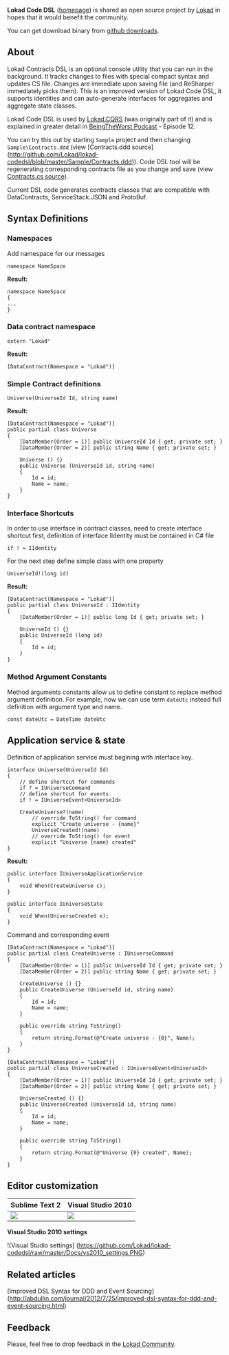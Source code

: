 ﻿
**Lokad Code DSL** ([homepage](http://lokad.github.com/lokad-codedsl/)) is shared as open source project by [Lokad](http://www.lokad.com) in hopes that it would benefit the community. 

You can get download binary from [github downloads](https://github.com/Lokad/lokad-codedsl/downloads).

About
-----


Lokad Contracts DSL is an optional console utility that you can run in the background. It tracks changes to files with special compact syntax and updates CS file. Changes are immediate upon saving file (and ReSharper immediately picks them). This is an improved version of Lokad Code DSL, it supports identities and can auto-generate interfaces for aggregates and aggregate state classes.

Lokad Code DSL is used by [Lokad.CQRS](http://lokad.github.com/lokad-cqrs/) (was originally part of it) and is explained in greater detail in [BeingTheWorst Podcast](http://beingtheworst.com/) - Episode 12.

You can try this out by starting `Sample` project and then changing `Sample\Contracts.ddd` (view [Contracts.ddd source] (http://github.com/Lokad/lokad-codedsl/blob/master/Sample/Contracts.ddd)). Code DSL tool will be regenerating corresponding contracts file as you change and save (view [Contracts.cs source](http://github.com/Lokad/lokad-codedsl/blob/master/Sample/Contracts.cs)).

Current DSL code generates contracts classes that are compatible with DataContracts, ServiceStack.JSON and ProtoBuf.

Syntax Definitions
-----------------
### Namespaces

Add namespace for our messages  

    namespace NameSpace

**Result:**

    namespace NameSpace  
    {  
    ...  
    }

### Data contract namespace

    extern "Lokad"

**Result:**

    [DataContract(Namespace = "Lokad")]

### Simple Contract definitions

    Universe(UniverseId Id, string name)

**Result:**

    [DataContract(Namespace = "Lokad")]
    public partial class Universe
    {
        [DataMember(Order = 1)] public UniverseId Id { get; private set; }
        [DataMember(Order = 2)] public string Name { get; private set; }

        Universe () {}
        public Universe (UniverseId id, string name)
        {
            Id = id;
            Name = name;
        }
    }

### Interface Shortcuts

In order to use interface in contract classes, need to create interface shortcut first, definition of interface IIdentity must be contained in C# file
    
    if ! = IIdentity

For the next step define simple class with one property
 
    UniverseId!(long id)

**Result:**

    [DataContract(Namespace = "Lokad")]
    public partial class UniverseId : IIdentity
    {
        [DataMember(Order = 1)] public long Id { get; private set; }
        
        UniverseId () {}
        public UniverseId (long id)
        {
            Id = id;
        }
    }


### Method Argument Constants

Method arguments constants allow us to define constant to replace method argument definition. For example, now we can use term `dateUtc` instead full definition with argument type and name.

    const dateUtc = DateTime dateUtc

###

Application service & state
---------------------------
Definition of application service must begining with interface key.

    interface Universe(UniverseId Id)
    {
        // define shortcut for commands
        if ? = IUniverseCommand
        // define shortcut for events
        if ! = IUniverseEvent<UniverseId>

        CreateUniverse?(name)
            // override ToString() for command
            explicit "Create universe - {name}"
            UniverseCreated!(name)
            // override ToString() for event
            explicit "Universe {name} created"
    }

**Result:**

    public interface IUniverseApplicationService
    {
        void When(CreateUniverse c);
    }

    public interface IUniverseState
    {
        void When(UniverseCreated e);
    }

Command and corresponding event

    [DataContract(Namespace = "Lokad")]
    public partial class CreateUniverse : IUniverseCommand
    {
        [DataMember(Order = 1)] public UniverseId Id { get; private set; }
        [DataMember(Order = 2)] public string Name { get; private set; }
        
        CreateUniverse () {}
        public CreateUniverse (UniverseId id, string name)
        {
            Id = id;
            Name = name;
        }
        
        public override string ToString()
        {
            return string.Format(@"Create universe - {0}", Name);
        }
    }

    [DataContract(Namespace = "Lokad")]
    public partial class UniverseCreated : IUniverseEvent<UniverseId>
    {
        [DataMember(Order = 1)] public UniverseId Id { get; private set; }
        [DataMember(Order = 2)] public string Name { get; private set; }
        
        UniverseCreated () {}
        public UniverseCreated (UniverseId id, string name)
        {
            Id = id;
            Name = name;
        }
        
        public override string ToString()
        {
            return string.Format(@"Universe {0} created", Name);
        }
    }


Editor customization
------

<table>
<thead>
<tr>
<th>Sublime Text 2</th>
<th>Visual Studio 2010</th>
</tr>
</thead>
<tbody>
<tr>
<td><img src="https://github.com/Lokad/lokad-codedsl/raw/master/Docs/sublimeText2.PNG" />
<td><img src="https://github.com/Lokad/lokad-codedsl/raw/master/Docs/vs2010_csharp.PNG" />
</tr>
</tbody>
</table>  

**Visual Studio 2010 settings**

![Visual Studio settings] (https://github.com/Lokad/lokad-codedsl/raw/master/Docs/vs2010_settings.PNG)


Related articles
-----------
[Improved DSL Syntax for DDD and Event Sourcing] (http://abdullin.com/journal/2012/7/25/improved-dsl-syntax-for-ddd-and-event-sourcing.html)


Feedback
--------

Please, feel free to drop feedback in the [Lokad Community](https://groups.google.com/forum/#!forum/lokad).
